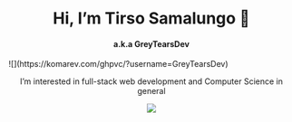 <h1 align="center"> Hi, I’m Tirso Samalungo 👋</h1>
<h4 align="center"> a.k.a GreyTearsDev</h4>

<div align"center"> ![](https://komarev.com/ghpvc/?username=GreyTearsDev)</div>
<p align="center"> I’m interested in full-stack web development and Computer Science in general </p>

<p align="center">
  <a href="https://skillicons.dev">
    <img src="https://skillicons.dev/icons?i=css,html,javascript,react,webpack,jest,vite,git,java,vercel" />
  </a>
</p>



